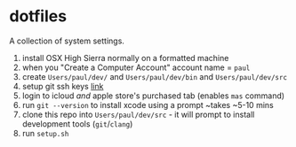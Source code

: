 # dotfiles

A collection of system settings.

1. install OSX High Sierra normally on a formatted machine
1. when you "Create a Computer Account" account name = `paul`
1. create `Users/paul/dev/` and `Users/paul/dev/bin` and `Users/paul/dev/src`
1. setup git ssh keys [link](https://help.github.com/articles/generating-a-new-ssh-key-and-adding-it-to-the-ssh-agent/)
1. login to icloud *and* apple store's purchased tab (enables `mas` command)
1. run `git --version` to install xcode using a prompt ~takes ~5-10 mins
1. clone this repo into `Users/paul/dev/src` - it will prompt to install development tools (`git`/`clang`)
1. run `setup.sh`
